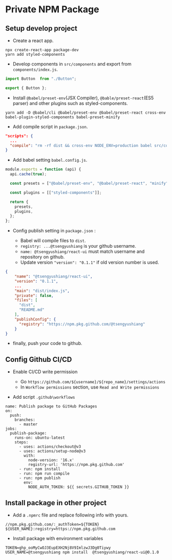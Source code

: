 # Private NPM Package


## Setup develop project

- Create a react app.

```
npx create-react-app package-dev
yarn add styled-components
```

- Develop components in `src/components` and export from `components/index.js`.

```javascript
import Button  from "./Button";

export { Button };
```

- Install `@babel/preset-env`(JSX Compiler), `@bable/preset-react`(ES5 parser) and other plugins such as styled-components.

```
yarn add -D @babel/cli @babel/preset-env @babel/preset-react cross-env babel-plugin-styled-components babel-preset-minify
``` 

- Add compile script in `package.json`.

```json
"scripts": {
  ...
  "compile": "rm -rf dist && cross-env NODE_ENV=production babel src/components --out-dir dist --copy-files"
}
```

- Add babel setting `babel.config.js`.

```javascript
module.exports = function (api) {
  api.cache(true);

  const presets = ["@babel/preset-env", "@babel/preset-react", "minify"];

  const plugins = [["styled-components"]];

  return {
    presets,
    plugins,
  };
};
```

- Config publish setting in `package.json` :

    - Babel will compile files to `dist`.
    - `registry: ...@tsengyushiang` is your github username.
    - `name: @tsengyushiang/react-ui` must match username and repository on github.
    - Update version `"version": "0.1.1"` if old version number is used.

```json
{   
    "name": "@tsengyushiang/react-ui",
    "version": "0.1.1",
    ...
    "main": "dist/index.js",
    "private": false,
    "files": [
      "dist",
      "README.md"
    ],
    "publishConfig": {
      "registry": "https://npm.pkg.github.com/@tsengyushiang"
    }
}
```

- finally, push your code to github.

## Config Github CI/CD

- Enable CI/CD write permission
    - Go `https://github.com/${username}/${repo_name}/settings/actions`
    - In `Workflow permissions` section, use `Read and Write permissions`

- Add script `.github\workflows`

```
name: Publish package to GitHub Packages
on:
  push:
    branches:
      - master
jobs:
  publish-package:
    runs-on: ubuntu-latest
    steps:
      - uses: actions/checkout@v3
      - uses: actions/setup-node@v3
        with:
          node-version: '16.x'
          registry-url: 'https://npm.pkg.github.com'
      - run: npm install
      - run: npm run compile
      - run: npm publish
        env:
          NODE_AUTH_TOKEN: ${{ secrets.GITHUB_TOKEN }}
```

## Install package in other project


- Add a `.npmrc` file and replace following info with yours.

```
//npm.pkg.github.com/:_authToken=${TOKEN}
${USER_NAME}:registry=https://npm.pkg.github.com
```

- Install package with environment variables

```
TOKEN=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 USER_NAME=@tsengyushiang npm install  @tsengyushiang/react-ui@0.1.0
```